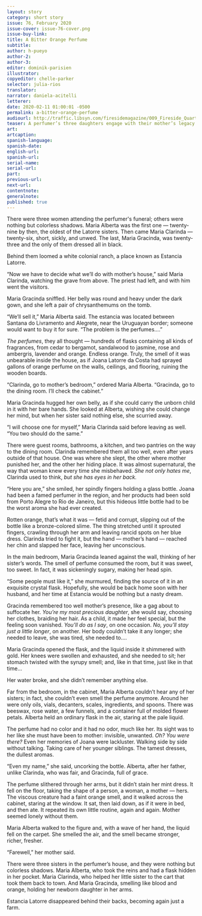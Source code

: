 ```yaml
---
layout: story
category: short story
issue: 76, February 2020
issue-cover: issue-76-cover.png
issue-buy-link:
title: A Bitter Orange Perfume
subtitle:
author: h-pueyo
author-2:
author-3:
editor: dominik-parisien
illustrator:
copyeditor: chelle-parker
selector: julia-rios
translator:
narrator: daniela-acitelli
letterer:
date: 2020-02-11 01:00:01 -0500
permalink: a-bitter-orange-perfume
audiourl: http://traffic.libsyn.com/firesidemagazine/009_Fireside_Quarterly_A_Bitter_Orange_Perfume.mp3
teaser: A perfumer’s three daughters engage with their mother’s legacy after her funeral.
art:
artcaption:
spanish-language:
spanish-date:
english-url:
spanish-url:
serial-name:
serial-url:
part:
previous-url:
next-url:
contentnote:
generalnote:
published: true
---
```

There were three women attending the perfumer's funeral; others were nothing but colorless shadows. Maria Alberta was the first one — twenty-nine by then, the oldest of the Latorre sisters. Then came Maria Clarinda — twenty-six, short, sickly, and unwed. The last, Maria Gracinda, was twenty-three and the only of them dressed all in black.

Behind them loomed a white colonial ranch, a place known as Estancia Latorre.

“Now we have to decide what we’ll do with mother’s house,” said Maria Clarinda, watching the grave from above. The priest had left, and with him went the visitors.

Maria Gracinda sniffled. Her belly was round and heavy under the dark gown, and she left a pair of chrysanthemums on the tomb.

“We’ll sell it,” Maria Alberta said. The estancia was located between Santana do Livramento and Alegrete, near the Uruguayan border; someone would want to buy it for sure. “The problem is the perfumes....”

_The perfumes_, they all thought — hundreds of flasks containing all kinds of fragrances, from cedar to bergamot, sandalwood to jasmine, rose and ambergris, lavender and orange. Endless orange. Truly, the smell of it was unbearable inside the house, as if Joana Latorre da Costa had sprayed gallons of orange perfume on the walls, ceilings, and flooring, ruining the wooden boards.

“Clarinda, go to mother’s bedroom,” ordered Maria Alberta. “Gracinda, go to the dining room. I’ll check the cabinet.”

Maria Gracinda hugged her own belly, as if she could carry the unborn child in it with her bare hands. She looked at Alberta, wishing she could change her mind, but when her sister said nothing else, she scurried away.

“I will choose one for myself,” Maria Clarinda said before leaving as well. “You two should do the same.”

There were guest rooms, bathrooms, a kitchen, and two pantries on the way to the dining room. Clarinda remembered them all too well, even after years outside of that house. One was where she slept, the other where mother punished her, and the other her hiding place. It was almost supernatural, the way that woman knew every time she misbehaved. _She not only hates me_, Clarinda used to think, _but she has eyes in her back._

“Here you are,” she smiled, her spindly fingers holding a glass bottle. Joana had been a famed perfumer in the region, and her products had been sold from Porto Alegre to Rio de Janeiro, but this hideous little bottle had to be the worst aroma she had ever created.

Rotten orange, that’s what it was — fetid and corrupt, slipping out of the bottle like a bronze-colored slime. The thing stretched until it sprouted fingers, crawling through her arm and leaving rancid spots on her blue dress. Clarinda tried to fight it, but the hand — mother’s hand — reached her chin and slapped her face, leaving her unconscious.

In the main bedroom, Maria Gracinda leaned against the wall, thinking of her sister’s words. The smell of perfume consumed the room, but it was sweet, too sweet. In fact, it was sickeningly sugary, making her head spin.

“Some people must like it,” she murmured, finding the source of it in an exquisite crystal flask. Hopefully, she would be back home soon with her husband, and her time at Estancia would be nothing but a nasty dream.

Gracinda remembered too well mother’s presence, like a gag about to suffocate her.  _You’re my most precious daughter_, she would say, choosing her clothes, braiding her hair. As a child, it made her feel special, but the feeling soon vanished. _You’ll do as I say_, on one occasion. _No, you’ll stay just a little longer_, on another. Her body couldn’t take it any longer; she needed to leave, she was tired, she needed to….

Maria Gracinda opened the flask, and the liquid inside it shimmered with gold. Her knees were swollen and exhausted, and she needed to sit; her stomach twisted with the syrupy smell; and, like in that time, just like in that time...

Her water broke, and she didn’t remember anything else.

Far from the bedroom, in the cabinet, Maria Alberta couldn’t hear any of her sisters; in fact, she couldn’t even smell the perfume anymore. Around her were only oils, vials, decanters, scales, ingredients, and spoons. There was beeswax, rose water, a few funnels, and a container full of molded flower petals. Alberta held an ordinary flask in the air, staring at the pale liquid.

The perfume had no color and it had no odor, much like her. Its sight was to her like she must have been to mother: invisible, unwanted. _Oh? You were there?_ Even her memories of Joana were lackluster. Walking side by side without talking. Taking care of her younger siblings. The tamest dresses, the dullest aromas.

“Even my name,” she said, uncorking the bottle. Alberta, after her father, unlike Clarinda, who was fair, and Gracinda, full of grace.

The perfume slithered through her arms, but it didn’t stain her mint dress. It fell on the floor, taking the shape of a person, a woman, a mother — hers. The viscous creature had a faint orange smell, and it walked across the cabinet, staring at the window. It sat, then laid down, as if it were in bed, and then ate. It repeated its own little routine, again and again. Mother seemed lonely without them.

Maria Alberta walked to the figure and, with a wave of her hand, the liquid fell on the carpet. She smelled the air, and the smell became stronger, richer, fresher.

“Farewell,” her mother said.

There were three sisters in the perfumer’s house, and they were nothing but colorless shadows. Maria Alberta, who took the reins and had a flask hidden in her pocket. Maria Clarinda, who helped her little sister to the cart that took them back to town. And Maria Gracinda, smelling like blood and orange, holding her newborn daughter in her arms.

Estancia Latorre disappeared behind their backs, becoming again just a farm.
